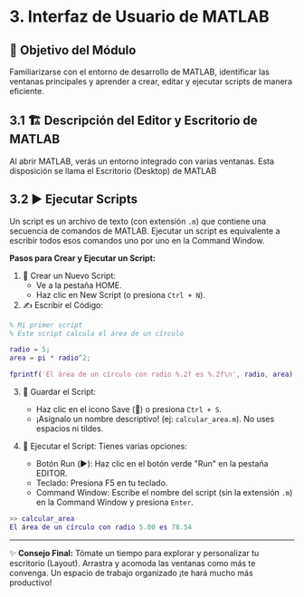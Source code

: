 # 3. Interfaz de Usuario de MATLAB

## 🎯 Objetivo del Módulo
Familiarizarse con el entorno de desarrollo de MATLAB, identificar las ventanas principales y aprender a crear, editar y ejecutar scripts de manera eficiente.

## 3.1 🏗️ Descripción del Editor y Escritorio de MATLAB
Al abrir MATLAB, verás un entorno integrado con varias ventanas. Esta disposición se llama el Escritorio (Desktop) de MATLAB

## 3.2 ▶️ Ejecutar Scripts
Un script es un archivo de texto (con extensión ```.m```) que contiene una secuencia de comandos de MATLAB. Ejecutar un script es equivalente a escribir todos esos comandos uno por uno en la Command Window.

**Pasos para Crear y Ejecutar un Script:**
1. 📄 Crear un Nuevo Script:
   + Ve a la pestaña HOME.
   + Haz clic en New Script (o presiona ```Ctrl + N```).
2. ✍️ Escribir el Código:
```matlab
% Mi primer script
% Este script calcula el área de un círculo

radio = 5;
area = pi * radio^2;

fprintf('El área de un círculo con radio %.2f es %.2f\n', radio, area);
```

3. 💾 Guardar el Script:
   + Haz clic en el icono Save (💾) o presiona ```Ctrl + S```.
   + ¡Asígnalo un nombre descriptivo! (ej: ```calcular_area.m```). No uses espacios ni tildes.
  
4. 🚀 Ejecutar el Script:
   Tienes varias opciones:
   + Botón Run (▶️): Haz clic en el botón verde "Run" en la pestaña EDITOR.
   + Teclado: Presiona F5 en tu teclado.
   + Command Window: Escribe el nombre del script (sin la extensión ```.m```) en la Command Window y presiona ```Enter```.
```matlab
>> calcular_area
El área de un círculo con radio 5.00 es 78.54
```

---

✨ **Consejo Final:** Tómate un tiempo para explorar y personalizar tu escritorio (Layout). Arrastra y acomoda las ventanas como más te convenga. Un espacio de trabajo organizado ¡te hará mucho más productivo!











